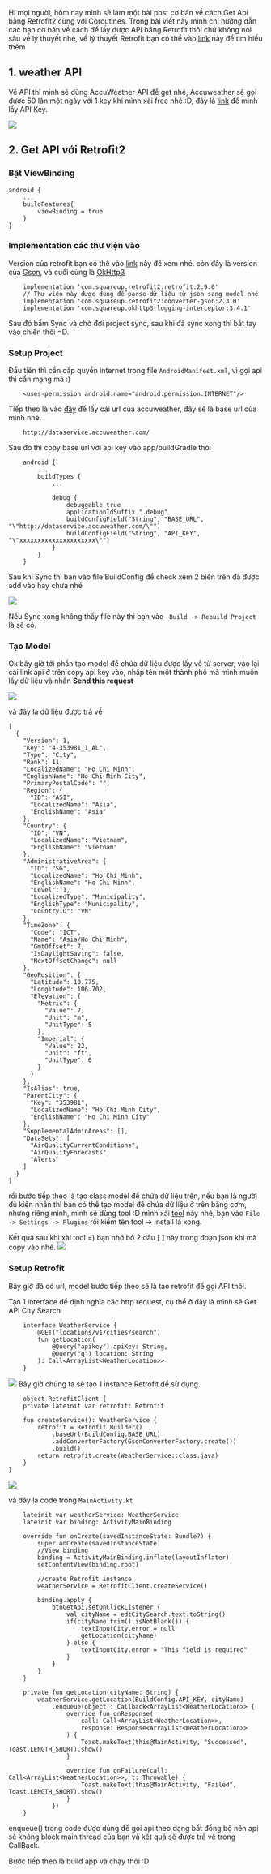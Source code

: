 Hi mọi người, hôm nay mình sẽ làm một bài post cơ bản về cách Get Api bằng Retrofit2 cùng với Coroutines. Trong bài viết này mình chỉ hướng dẫn các bạn cơ bản về cách để lấy được API bằng Retrofit thôi chứ không nói sâu về lý thuyết nhé, về lý thuyết Retrofit bạn có thể vào [link](https://square.github.io/retrofit/) này để tìm hiểu thêm

## **1. weather API**
Về API thì mình sẽ dùng AccuWeather API để get nhé, Accuweather sẽ gọi được 50 lần một ngày với 1 key khi mình xài free nhé :D, đây là [link](https://developer.accuweather.com/user/me/apps) để mình lấy API Key.

![](https://images.viblo.asia/231b00c6-48d3-4045-9953-512a04257309.png)

## **2. Get API với Retrofit2**
### **Bật ViewBinding**
```
android {
    ...
    buildFeatures{
        viewBinding = true
    }
}
```

### **Implementation các thư viện vào**

Version của retrofit bạn có thể vào [link](https://github.com/square/retrofit/releases) này để xem nhé. còn đây là version của [Gson](https://mvnrepository.com/artifact/com.squareup.retrofit2/converter-gson), và cuối cùng là [OkHttp3](https://mvnrepository.com/artifact/com.squareup.okhttp3/logging-interceptor)
```
    implementation 'com.squareup.retrofit2:retrofit:2.9.0'
    // Thư viện này được dùng để parse dữ liệu từ json sang model nhé
    implementation 'com.squareup.retrofit2:converter-gson:2.3.0'
    implementation 'com.squareup.okhttp3:logging-interceptor:3.4.1'
```
Sau đó bấm Sync và chờ đợi project sync, sau khi đã sync xong thì bắt tay vào chiến thôi =D.

### **Setup Project**
Đầu tiên thì cần cấp quyền internet trong file `AndroidManifest.xml`, vì gọi api thì cần mạng mà :)
```
    <uses-permission android:name="android.permission.INTERNET"/>
```
Tiếp theo là vào [đây](https://developer.accuweather.com/accuweather-locations-api/apis/get/locations/v1/cities/search) để lấy cái url của accuweather, đây sẽ là base url của mình nhé.
```
    http://dataservice.accuweather.com/
```
Sau đó thì copy base url với api key vào app/buildGradle thôi 
```
    android {
        ...
        buildTypes {
            ...

            debug {
                debuggable true
                applicationIdSuffix ".debug"
                buildConfigField("String", "BASE_URL", "\"http://dataservice.accuweather.com/\"")
                buildConfigField("String", "API_KEY", "\"xxxxxxxxxxxxxxxxxxxxx\"")
            }
        }
    }
```
Sau khi Sync thì bạn vào file BuildConfig để check xem 2 biến trên đã được add vào hay chưa nhé

![](https://images.viblo.asia/35e29ba5-2d30-4734-9490-a6674a5653a6.PNG)

Nếu Sync xong không thấy file này thì bạn vào ` Build -> Rebuild Project` là sẽ có. 

### **Tạo Model**
Ok bây giờ tới phần tạo model để chứa dữ liệu được lấy về từ server, vào lại cái link api ở trên copy api key vào, nhập tên một thành phố mà mình muốn lấy dữ liệu và nhấn **Send this request**

![](https://images.viblo.asia/6e2a2ef7-3438-475c-9a8f-2966e37b7fb5.PNG)

và đây là dữ liệu được trả về
```
[
  {
    "Version": 1,
    "Key": "4-353981_1_AL",
    "Type": "City",
    "Rank": 11,
    "LocalizedName": "Ho Chi Minh",
    "EnglishName": "Ho Chi Minh City",
    "PrimaryPostalCode": "",
    "Region": {
      "ID": "ASI",
      "LocalizedName": "Asia",
      "EnglishName": "Asia"
    },
    "Country": {
      "ID": "VN",
      "LocalizedName": "Vietnam",
      "EnglishName": "Vietnam"
    },
    "AdministrativeArea": {
      "ID": "SG",
      "LocalizedName": "Ho Chi Minh",
      "EnglishName": "Ho Chi Minh",
      "Level": 1,
      "LocalizedType": "Municipality",
      "EnglishType": "Municipality",
      "CountryID": "VN"
    },
    "TimeZone": {
      "Code": "ICT",
      "Name": "Asia/Ho_Chi_Minh",
      "GmtOffset": 7,
      "IsDaylightSaving": false,
      "NextOffsetChange": null
    },
    "GeoPosition": {
      "Latitude": 10.775,
      "Longitude": 106.702,
      "Elevation": {
        "Metric": {
          "Value": 7,
          "Unit": "m",
          "UnitType": 5
        },
        "Imperial": {
          "Value": 22,
          "Unit": "ft",
          "UnitType": 0
        }
      }
    },
    "IsAlias": true,
    "ParentCity": {
      "Key": "353981",
      "LocalizedName": "Ho Chi Minh City",
      "EnglishName": "Ho Chi Minh City"
    },
    "SupplementalAdminAreas": [],
    "DataSets": [
      "AirQualityCurrentConditions",
      "AirQualityForecasts",
      "Alerts"
    ]
  }
]
```

rồi bước tiếp theo là tạo class model để chứa dữ liệu trên, nếu bạn là người đủ kiên nhẫn thì bạn có thể tạo model để chứa dữ liệu ở trên bằng cơm, nhưng riêng mình, mình sẽ dùng tool :D mình xài [tool](https://plugins.jetbrains.com/plugin/9960-json-to-kotlin-class-jsontokotlinclass-) này nhé, bạn vào `File -> Settings -> Plugins` rồi kiếm tên tool -> install là xong.

Kết quả sau khi xài tool =) bạn nhớ bỏ 2 dấu [ ] này trong đoạn json khi mà copy vào nhé.
![](https://images.viblo.asia/0fafc471-0923-458e-a97c-2b0282307810.PNG)

### **Setup Retrofit**
Bây giờ đã có url, model bước tiếp theo sẽ là tạo retrofit để gọi API thôi.

Tạo 1 interface để định nghĩa các http request, cụ thể ở đây là mình sẽ Get API City Search

```
    interface WeatherService {
        @GET("locations/v1/cities/search")
        fun getLocation(
            @Query("apikey") apiKey: String,
            @Query("q") location: String
        ): Call<ArrayList<WeatherLocation>>
    }
```
![](https://images.viblo.asia/91e1bd20-6be9-40a8-a35c-1a59e9d5fdc3.PNG)
Bây giờ chúng ta sẽ tạo 1 instance Retrofit để sử dụng.
```
    object RetrofitClient {
    private lateinit var retrofit: Retrofit
    
    fun createService(): WeatherService {
        retrofit = Retrofit.Builder()
            .baseUrl(BuildConfig.BASE_URL)
            .addConverterFactory(GsonConverterFactory.create())
            .build()
        return retrofit.create(WeatherService::class.java)
    }
}
```
![](https://images.viblo.asia/bf622771-7b43-411f-97b7-74f6b6179967.PNG)

và đây là code trong `MainActivity.kt`
```
    lateinit var weatherService: WeatherService
    lateinit var binding: ActivityMainBinding

    override fun onCreate(savedInstanceState: Bundle?) {
        super.onCreate(savedInstanceState)
        //View binding
        binding = ActivityMainBinding.inflate(layoutInflater)
        setContentView(binding.root)

        //create Retrofit instance
        weatherService = RetrofitClient.createService()

        binding.apply {
            btnGetApi.setOnClickListener {
                val cityName = edtCitySearch.text.toString()
                if(cityName.trim().isNotBlank()) {
                    textInputCity.error = null
                    getLocation(cityName)
                } else {
                    textInputCity.error = "This field is required"
                }
            }
        }
    }

    private fun getLocation(cityName: String) {
        weatherService.getLocation(BuildConfig.API_KEY, cityName)
            .enqueue(object : Callback<ArrayList<WeatherLocation>> {
                override fun onResponse(
                    call: Call<ArrayList<WeatherLocation>>,
                    response: Response<ArrayList<WeatherLocation>>
                ) {
                    Toast.makeText(this@MainActivity, "Successed", Toast.LENGTH_SHORT).show()
                }

                override fun onFailure(call: Call<ArrayList<WeatherLocation>>, t: Throwable) {
                    Toast.makeText(this@MainActivity, "Failed", Toast.LENGTH_SHORT).show()
                }
            })
    }
```

enqueue() trong code được dùng để gọi api theo dạng bất đồng bộ nên api sẽ không block main thread của bạn và kết quả sẽ được trả về trong CallBack.

Bước tiếp theo là build app và chạy thôi :D